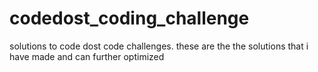 # codedost_coding_challenge
solutions to code dost code challenges. these are the the solutions that i have made and can further optimized
